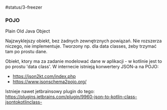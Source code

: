 #status/3-freezer 

### POJO
Plain
Old
Java
Object

Najzwyklejszy obiekt, bez żadnych zewnętrznych powiązań. Nie rozszerza niczego, nie implementuje. Tworzony np. dla data classes, żeby trzymać tam po prostu dane.

Obiekt, ktory ma za zadanie modelować dane w aplikacji - w kotlinie jest to po prostu 'data class'. 
W internecie istnieją konwertery JSON-a na POJO:
- https://json2kt.com/index.php
- https://www.jsonschema2pojo.org/

Istnieje nawet jetbrainsowy plugin do tego: https://plugins.jetbrains.com/plugin/9960-json-to-kotlin-class-jsontokotlinclass-